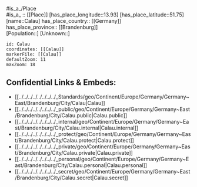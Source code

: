 ﻿---
location: [51.75,13.93] 
mapzoom: [7,12] 
mapmarker: city 
type: City
tags:
- geo/City


SpocWebEntityId: 31262
isDeleted: false
confidential: public
aliases:
- Calau
- Kalau
---
#is_a_/Place  
#is_a_ :: [[Place]] 
[has_place_longitude::13.93] 
[has_place_latitude::51.75] 
[name::Calau] 
has_place_country:: [[Germany]]  
has_place_province:: [[Brandenburg]]  
[Population::] 
[Unknown::] 


```leaflet
id: Calau
coordinates: [[Calau]] 
markerFile: [[Calau]] 
defaultZoom: 11 
maxZoom: 18
```


## Confidential Links & Embeds: 
- [[../../../../../../../../_Standards/geo/Continent/Europe/Germany/Germany~East/Brandenburg/City/Calau|Calau]] 
- [[../../../../../../../../_public/geo/Continent/Europe/Germany/Germany~East/Brandenburg/City/Calau.public|Calau.public]] 
- [[../../../../../../../../_internal/geo/Continent/Europe/Germany/Germany~East/Brandenburg/City/Calau.internal|Calau.internal]] 
- [[../../../../../../../../_protect/geo/Continent/Europe/Germany/Germany~East/Brandenburg/City/Calau.protect|Calau.protect]] 
- [[../../../../../../../../_private/geo/Continent/Europe/Germany/Germany~East/Brandenburg/City/Calau.private|Calau.private]] 
- [[../../../../../../../../_personal/geo/Continent/Europe/Germany/Germany~East/Brandenburg/City/Calau.personal|Calau.personal]] 
- [[../../../../../../../../_secret/geo/Continent/Europe/Germany/Germany~East/Brandenburg/City/Calau.secret|Calau.secret]] 
